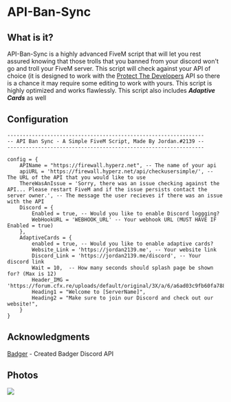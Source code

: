 # API-Ban-Sync
## What is it? 
API-Ban-Sync is a highly advanced FiveM script that will let you rest assured knowing that those trolls that you banned from your discord won't go and troll your FiveM server. This script will check against your API of choice (it is designed to work with the [Protect The Developers](https://protectthedevs.com) API so there is a chance it may require some editing to work with yours. This script is highly optimized and works flawlessly. This script also includes ***Adaptive Cards*** as well

## Configuration 
```
----------------------------------------------------------------
-- API Ban Sync - A Simple FiveM Script, Made By Jordan.#2139 --
----------------------------------------------------------------

config = {
    APIName = "https://firewall.hyperz.net", -- The name of your api
    apiURL = 'https://firewall.hyperz.net/api/checkusersimple/', -- The URL of the API that you would like to use
    ThereWasAnIssue = 'Sorry, there was an issue checking against the API... Please restart FiveM and if the issue persists contact the server owner.', -- The message the user recieves if there was an issue with the API
    Discord = {
        Enabled = true, -- Would you like to enable Discord loggging?
        WebHookURL = 'WEBHOOK_URL' -- Your webhook URL (MUST HAVE IF Enabled = true)
    },
    AdaptiveCards = {
        enabled = true, -- Would you like to enable adaptive cards?
        Website_Link = 'https://jordan2139.me', -- Your website link
        Discord_Link = 'https://jordan2139.me/discord', -- Your discord link
        Wait = 10,  -- How many seconds should splash page be shown for? (Max is 12)
        Header_IMG = 'https://forum.cfx.re/uploads/default/original/3X/a/6/a6ad03c9fb60fa7888424e7c9389402846107c7e.png',
        Heading1 = "Welcome to [ServerName]",
        Heading2 = "Make sure to join our Discord and check out our website!",
    }
}
```

## Acknowledgments
[Badger](https://github.com/jaredscar) - Created Badger Discord API 

## Photos
![](https://cdn.jordan2139.me/ultraleaks10551.png)
